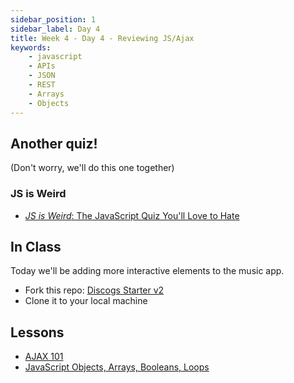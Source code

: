 ```yaml
---
sidebar_position: 1
sidebar_label: Day 4
title: Week 4 - Day 4 - Reviewing JS/Ajax
keywords:
    - javascript
    - APIs
    - JSON
    - REST
    - Arrays
    - Objects
---
```

<!-- markdownlint-disable no-trailing-punctuation -->

## Another quiz!

(Don't worry, we'll do this one together)

### JS is Weird

* [_JS is Weird_: The JavaScript Quiz You'll Love to Hate](https://jsisweird.com/)

## In Class

Today we'll be adding more interactive elements to the music app.

* Fork this repo: [Discogs Starter v2](https://github.com/carolinacodeschool/discogs-v2-starter)
* Clone it to your local machine

## Lessons

* [AJAX 101](/docs/lessons/building-interactive-uis/ajax-101/)
* [JavaScript Objects, Arrays, Booleans, Loops](/docs/lessons/solving-problems-using-code-js/objects-loops/)

